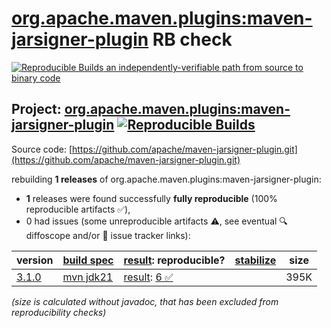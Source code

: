 [org.apache.maven.plugins:maven-jarsigner-plugin](https://central.sonatype.com/artifact/org.apache.maven.plugins/maven-jarsigner-plugin/versions) RB check
=======

[![Reproducible Builds](https://reproducible-builds.org/images/logos/rb.svg) an independently-verifiable path from source to binary code](https://reproducible-builds.org/)

## Project: [org.apache.maven.plugins:maven-jarsigner-plugin](https://central.sonatype.com/artifact/org.apache.maven.plugins/maven-jarsigner-plugin/versions) [![Reproducible Builds](https://img.shields.io/endpoint?url=https://raw.githubusercontent.com/jvm-repo-rebuild/reproducible-central/master/content/org/apache/maven/plugins/maven-jarsigner-plugin/badge.json)](https://github.com/jvm-repo-rebuild/reproducible-central/blob/master/content/org/apache/maven/plugins/maven-jarsigner-plugin/README.md)

Source code: [https://github.com/apache/maven-jarsigner-plugin.git](https://github.com/apache/maven-jarsigner-plugin.git)

rebuilding **1 releases** of org.apache.maven.plugins:maven-jarsigner-plugin:
- **1** releases were found successfully **fully reproducible** (100% reproducible artifacts :white_check_mark:),
- 0 had issues (some unreproducible artifacts :warning:, see eventual :mag: diffoscope and/or :memo: issue tracker links):

| version | [build spec](/BUILDSPEC.md) | [result](https://reproducible-builds.org/docs/jvm/): reproducible? | [stabilize](https://github.com/google/oss-rebuild/blob/main/cmd/stabilize/README.md) | size |
| -- | --------- | ------ | ------ | -- |
| [3.1.0](https://central.sonatype.com/artifact/org.apache.maven.plugins/maven-jarsigner-plugin/3.1.0/pom) | [mvn jdk21](maven-jarsigner-plugin-3.1.0.buildspec) | [result](maven-jarsigner-plugin-3.1.0.buildinfo): [6 :white_check_mark: ](maven-jarsigner-plugin-3.1.0.buildcompare) | | 395K |

<i>(size is calculated without javadoc, that has been excluded from reproducibility checks)</i>

